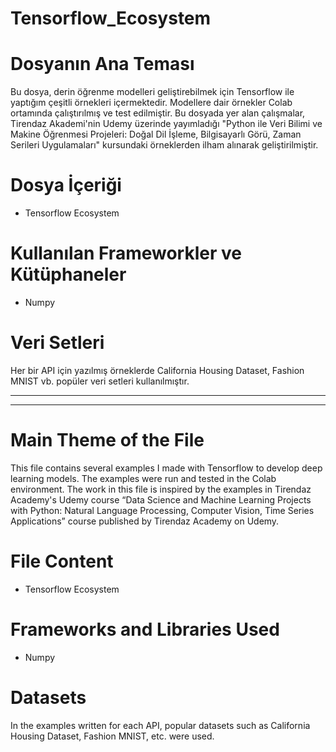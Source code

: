# Tensorflow_Ecosystem

# Dosyanın Ana Teması
Bu dosya, derin öğrenme modelleri geliştirebilmek için Tensorflow ile yaptığım çeşitli örnekleri içermektedir. Modellere dair örnekler Colab ortamında çalıştırılmış ve test edilmiştir. Bu dosyada yer alan çalışmalar, Tirendaz Akademi'nin Udemy üzerinde yayımladığı "Python ile Veri Bilimi ve Makine Öğrenmesi Projeleri: Doğal Dil İşleme, Bilgisayarlı Görü, Zaman Serileri Uygulamaları" kursundaki örneklerden ilham alınarak geliştirilmiştir.

# Dosya İçeriği
<ul>
  <li>Tensorflow Ecosystem</li>
</ul>

# Kullanılan Frameworkler ve Kütüphaneler
<ul>
  <li>Numpy</li>
</ul>

# Veri Setleri
Her bir API için yazılmış örneklerde California Housing Dataset, Fashion MNIST vb. popüler veri setleri kullanılmıştır.

----
----

# Main Theme of the File
This file contains several examples I made with Tensorflow to develop deep learning models. The examples were run and tested in the Colab environment. The work in this file is inspired by the examples in Tirendaz Academy's Udemy course “Data Science and Machine Learning Projects with Python: Natural Language Processing, Computer Vision, Time Series Applications” course published by Tirendaz Academy on Udemy.

# File Content
<ul>
  <li>Tensorflow Ecosystem</li>
</ul>

# Frameworks and Libraries Used
<ul>
  <li>Numpy</li>
</ul>

# Datasets
In the examples written for each API, popular datasets such as California Housing Dataset, Fashion MNIST, etc. were used.
